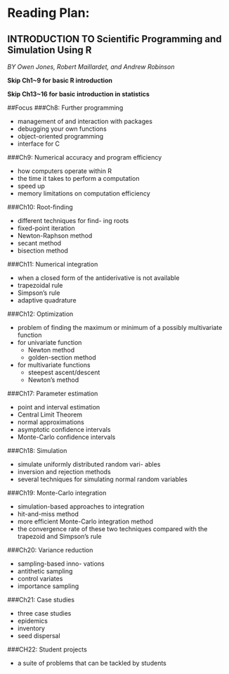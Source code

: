 Reading Plan: 
====
INTRODUCTION TO Scientific Programming and Simulation Using R
-----

*BY Owen Jones, Robert Maillardet, and Andrew Robinson*

**Skip Ch1~9 for basic R introduction** 

**Skip Ch13~16 for basic introduction in statistics**

##Focus
###Ch8: Further programming
- management of and interaction with packages
- debugging your own functions
- object-oriented programming
- interface for C


###Ch9: Numerical accuracy and program efficiency
- how computers operate within R
- the time it takes to perform a computation
- speed up
- memory limitations on computation efficiency

###Ch10: Root-finding
- different techniques for find- ing roots
- fixed-point iteration
- Newton-Raphson method
- secant method
- bisection method

###Ch11: Numerical integration
- when a closed form of the antiderivative is not available
- trapezoidal rule
- Simpson’s rule
- adaptive quadrature

###Ch12: Optimization
- problem of finding the maximum or minimum of a possibly multivariate function
- for univariate function
	- Newton method
	- golden-section method
- for multivariate functions
	- steepest ascent/descent
	- Newton’s method

###Ch17: Parameter estimation
- point and interval estimation
- Central Limit Theorem
- normal approximations
- asymptotic confidence intervals
- Monte-Carlo confidence intervals

###Ch18: Simulation
- simulate uniformly distributed random vari- ables
- inversion and rejection methods
- several techniques for simulating normal random variables

###Ch19: Monte-Carlo integration
- simulation-based approaches to integration
- hit-and-miss method
- more efficient Monte-Carlo integration method
- the convergence rate of these two techniques compared with the trapezoid and Simpson’s rule

###Ch20: Variance reduction
- sampling-based inno- vations
- antithetic sampling
- control variates
- importance sampling

###Ch21: Case studies
- three case studies
- epidemics
- inventory
- seed dispersal

###CH22: Student projects
- a suite of problems that can be tackled by students

